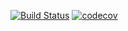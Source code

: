 [![Build Status](https://travis-ci.org/libredmm/libredmm.svg?branch=master)](https://travis-ci.org/libredmm/libredmm)
[![codecov](https://codecov.io/gh/libredmm/libredmm/branch/master/graph/badge.svg)](https://codecov.io/gh/libredmm/libredmm)
